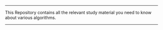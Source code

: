_____________________________________________________________________________________________________
This Repository contains all the relevant study material you need to know about various algorithms.
_____________________________________________________________________________________________________
